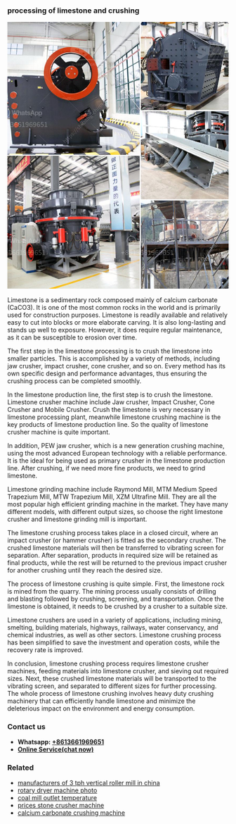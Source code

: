 <h3>processing of limestone and crushing</h3><img src='1706773525.jpg' alt=''><p>Limestone is a sedimentary rock composed mainly of calcium carbonate (CaCO3). It is one of the most common rocks in the world and is primarily used for construction purposes. Limestone is readily available and relatively easy to cut into blocks or more elaborate carving. It is also long-lasting and stands up well to exposure. However, it does require regular maintenance, as it can be susceptible to erosion over time.</p><p>The first step in the limestone processing is to crush the limestone into smaller particles. This is accomplished by a variety of methods, including jaw crusher, impact crusher, cone crusher, and so on. Every method has its own specific design and performance advantages, thus ensuring the crushing process can be completed smoothly.</p><p>In the limestone production line, the first step is to crush the limestone. Limestone crusher machine include Jaw crusher, Impact Crusher, Cone Crusher and Mobile Crusher. Crush the limestone is very necessary in limestone processing plant, meanwhile limestone crushing machine is the key products of limestone production line. So the quality of limestone crusher machine is quite important.</p><p>In addition, PEW jaw crusher, which is a new generation crushing machine, using the most advanced European technology with a reliable performance. It is the ideal for being used as primary crusher in the limestone production line. After crushing, if we need more fine products, we need to grind limestone.</p><p>Limestone grinding machine include Raymond Mill, MTM Medium Speed Trapezium Mill, MTW Trapezium Mill, XZM Ultrafine Mill. They are all the most popular high efficient grinding machine in the market. They have many different models, with different output sizes, so choose the right limestone crusher and limestone grinding mill is important.</p><p>The limestone crushing process takes place in a closed circuit, where an impact crusher (or hammer crusher) is fitted as the secondary crusher. The crushed limestone materials will then be transferred to vibrating screen for separation. After separation, products in required size will be retained as final products, while the rest will be returned to the previous impact crusher for another crushing until they reach the desired size.</p><p>The process of limestone crushing is quite simple. First, the limestone rock is mined from the quarry. The mining process usually consists of drilling and blasting followed by crushing, screening, and transportation. Once the limestone is obtained, it needs to be crushed by a crusher to a suitable size.</p><p>Limestone crushers are used in a variety of applications, including mining, smelting, building materials, highways, railways, water conservancy, and chemical industries, as well as other sectors. Limestone crushing process has been simplified to save the investment and operation costs, while the recovery rate is improved. </p><p>In conclusion, limestone crushing process requires limestone crusher machines, feeding materials into limestone crusher, and sieving out required sizes. Next, these crushed limestone materials will be transported to the vibrating screen, and separated to different sizes for further processing. The whole process of limestone crushing involves heavy duty crushing machinery that can efficiently handle limestone and minimize the deleterious impact on the environment and energy consumption.</p><h3>Contact us</h3><ul><li><strong>Whatsapp:&nbsp;<a href="https://wa.me/8613661969651">+8613661969651</a></strong></li><li><a href="https://swt.shibang-china.com/?git&amp;zhl&amp;processing of limestone and crushing"><strong>Online Service(chat now)</strong></a></li></ul><h3>Related</h3><ul><li><a href='manufacturers of 3 tph vertical roller mill in china.md'>manufacturers of 3 tph vertical roller mill in china</a></li><li><a href='rotary dryer machine photo.md'>rotary dryer machine photo</a></li><li><a href='coal mill outlet temperature.md'>coal mill outlet temperature</a></li><li><a href='prices stone crusher machine.md'>prices stone crusher machine</a></li><li><a href='calcium carbonate crushing machine.md'>calcium carbonate crushing machine</a></li></ul>